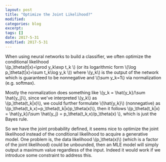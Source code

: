 ```yaml
---	
layout: post	
title: "Optimize the Joint Likelihood?"	
modified:	
categories: blog	
excerpt:	
tags: []	
date: 2017-5-31	
modified: 2017-5-31	
---	
```

	
When using neural networks to build a classifier, we often optimize the conditional likelihood 	
\\(p_\theta(t|x)=\prod y_k\exp t_k \\) (or its logarithmic form \\(\log p_\theta(t|x)=\sum t_k\log y_k \\)) where \\(y_k\\) is the output of the network which is guaranteed to be nonnegative and \\(\sum y_k=1\\) via normalization (e.g. softmax).	
	
Mostly the normalization does something like \\(y_k = \hat{y_k}/\sum \hat{y_j}\\), since we've interpreted \\(y_k\\) as 	
\\(p_\theta(t_k|x)\\), we could further formulate \\(\hat{y_k}\\) (nonnegative) as \\(p_\theta(t_k,x)=p_\theta(t_k|x)p_\theta(x)\\), then it follows \\(p_\theta(t_k|x) = \hat{y_k}/\sum \hat{y_j} = p_\theta(t_k,x)/p_\theta(x) \\), which is just the Bayes rule.	
	
So we have the joint probability defined, it seems nice to optimize the joint likelihood instead of the conditional likelihood to acquire a generative model. One problem is, the data likelihood \\(p_\theta(x)\\) (which is a factor of the joint likelihood) could be unbounded, then an MLE model will simply output a maximum value regardless of the input. Indeed it would work if we introduce some constraint to address this.
